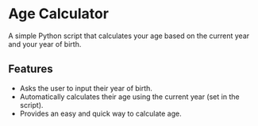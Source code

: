 # Age Calculator

A simple Python script that calculates your age based on the current year and your year of birth.

## Features
- Asks the user to input their year of birth.
- Automatically calculates their age using the current year (set in the script).
- Provides an easy and quick way to calculate age.